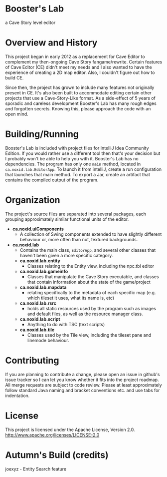 # Booster's Lab
a Cave Story level editor

# Overview and History
This project began in early 2012 as a replacement for Cave Editor
to complement my then-ongoing Cave Story fangame/rewrite. Certain features of Cave Editor (CE)
didn't meet my needs and I also wanted to have the experience of creating a 2D map editor. 
Also, I couldn't figure out how to build CE.

Since then, the project has grown to include many features not originally present in CE.
It's also been built to accommodate editing certain other projects that use a Cave-Story-Like format.
As a side-effect of 5 years of sporadic and careless development Booster's Lab has many rough edges and forgotten secrets.
Knowing this, please approach the code with an open mind.

# Building/Running
Booster's Lab is included with project files for IntelliJ Idea Community Edition. If you would rather use
a different tool then that's your decision but I probably won't be able to help you with it.
Booster's Lab has no dependencies. The program has only one `main` method, located in `ca.noxid.lab.EditorApp`. To launch it from intelliJ, create
a run configuration that launches that main method. To export a Jar, create an artifact that contains the compiled output of the program.

# Organization
The project's source files are separated into several packages, each grouping approximately similar functional
units of the editor.

- **ca.noxid.uiComponents**
  - A collection of Swing components extended to have slightly different behaviour or, more often than not, textured backgrounds.
- **ca.noxid.lab**
  - Contains the main class, `EditorApp`, and several other classes that haven't been given a more specific category.
  - **ca.noxid.lab.entity**
    - Classes relating to the Entity view, including the npc.tbl editor
  - **ca.noxid.lab.gameinfo**
    - Classes that manipulate the Cave Story executable, and classes that contain information about the state
      of the game/project
  - **ca.noxid.lab.mapdata**
    - relating specifically to the metadata of each specific map (e.g. which tileset it uses, what its name is, etc)
  - **ca.noxid.lab.rsrc**
    - holds all static resources used by the program such as images and default files, as well as the resource manager class.
  - **ca.noxid.lab.script**
    - Anything to do with TSC (text scripts)
  - **ca.noxid.lab.tile**
    - Classes used by the Tile view, including the tileset pane and linemode behaviour.
    


# Contributing
If you are planning to contribute a change, please open an issue in github's issue tracker so I can let you know
whether it fits into the project roadmap. All merge requests are subject to code review. Please at least approximately
follow standard Java naming and bracket conventions etc. and use tabs for indentation.

# License
This project is licensed under the Apache License, Version 2.0.
http://www.apache.org/licenses/LICENSE-2.0

# Autumn's Build (credits)

joexyz - Entity Search feature

